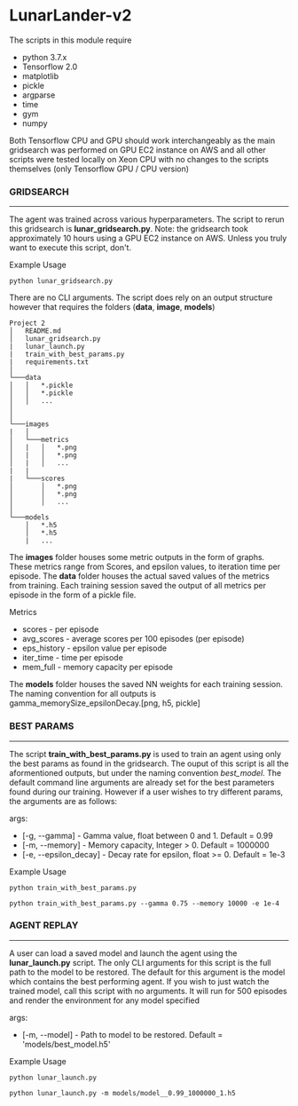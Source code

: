 # LunarLander-v2

The scripts in this module require
* python 3.7.x
* Tensorflow 2.0
* matplotlib
* pickle
* argparse
* time
* gym
* numpy

Both Tensorflow CPU and GPU should work interchangeably as the main gridsearch was performed on GPU EC2 instance on AWS and all other scripts were tested locally on Xeon CPU with no changes to the scripts themselves (only Tensorflow GPU / CPU version)

### GRIDSEARCH
*********
The agent was trained across various hyperparameters. The script to rerun this gridsearch is **lunar_gridsearch.py**. Note: the gridsearch took approximately 10 hours using a GPU EC2 instance on AWS. Unless you truly want to execute this script, don't.

Example Usage
```
python lunar_gridsearch.py
```

There are no CLI arguments. The script does rely on an output structure however that requires the folders (**data**, **image**, **models**)


```
Project 2
│   README.md
│   lunar_gridsearch.py
|   lunar_launch.py
|   train_with_best_params.py    
|   requirements.txt
│
└───data
│   │   *.pickle
│   │   *.pickle
│   │   ...
│   
│   
└───images
|   │
│   └───metrics
│   |   │   *.png
│   |   │   *.png
│   |   │   ...
|   |
|   └───scores
│       │   *.png
│       │   *.png
│       │   ...
│
└───models
    │   *.h5
    │   *.h5
    |   ...
```

The **images** folder houses some metric outputs in the form of graphs. These metrics range from Scores, and epsilon values, to iteration time per episode. The **data** folder houses the actual saved values of the metrics from training. Each training session saved the output of all metrics per episode in the form of a pickle file. 

Metrics

* scores - per episode
* avg_scores - average scores per 100 episodes (per episode)
* eps_history - epsilon value per episode
* iter_time - time per episode
* mem_full - memory capacity per episode

The **models** folder houses the saved NN weights for each training session. The naming convention for all outputs is gamma_memorySize_epsilonDecay.[png, h5, pickle]


### BEST PARAMS
******************
The script **train_with_best_params.py** is used to train an agent using only the best params as found in the gridsearch. The ouput of this script is all the aformentioned outputs, but under the naming convention *best_model*. The default command line arguments are already set for the best parameters found during our training. However if a user wishes to try different params, the arguments are as follows:

args:
* [-g, --gamma] - Gamma value, float between 0 and 1. Default = 0.99
* [-m, --memory] - Memory capacity, Integer > 0. Default = 1000000
* [-e, --epsilon_decay] - Decay rate for epsilon, float >= 0. Default = 1e-3


Example Usage
```
python train_with_best_params.py
```

```
python train_with_best_params.py --gamma 0.75 --memory 10000 -e 1e-4
```


### AGENT REPLAY
************
A user can load a saved model and launch the agent using the **lunar_launch.py** script. The only CLI arguments for this script is the full path to the model to be restored. The default for this argument is the model which contains the best performing agent. If you wish to just watch the trained model, call this script with no arguments. It will run for 500 episodes and render the environment for any model specified

args:

* [-m, --model] - Path to model to be restored. Default = 'models/best_model.h5'

Example Usage
```
python lunar_launch.py
````

```
python lunar_launch.py -m models/model__0.99_1000000_1.h5
```

